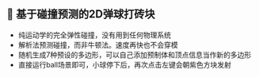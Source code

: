 
## 📖 基于碰撞预测的2D弹球打砖块
- 纯运动学的完全弹性碰撞，没有用到任何物理系统
- 解析法预测碰撞，而非牛顿法。速度再快也不会穿模
- 随机生成7种预设的多边形，可以自己添加预制体和顶点信息当作新的多边形
- 直接运行ball场景即可，小球停下后，再次点击左键会朝紫色方块发射
